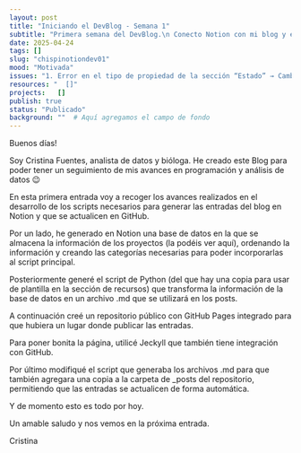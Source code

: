 ```yaml
---
layout: post
title: "Iniciando el DevBlog - Semana 1"
subtitle: "Primera semana del DevBlog.\n Conecto Notion con mi blog y exporto mis posts automáticamente usando Python."
date: 2025-04-24
tags: []
slug: "chispinotiondev01"
mood: "Motivada"
issues: "1. Error en el tipo de propiedad de la sección “Estado” → Cambiar en el script la propiedad buscada \n 2. El contenido no se escribía en el archivo .md → Modificar script para que lea el texto del apartado, comentar la sección del script en el que se genera el contenido de forma dinámica \n"
resources: "  []"
projects:   []
publish: true
status: "Publicado"
background: ""  # Aquí agregamos el campo de fondo
---
```


Buenos días!

Soy Cristina Fuentes, analista de datos y bióloga. He creado este Blog para poder tener un seguimiento de mis avances en programación y análisis de datos 😉 

En esta primera entrada voy a recoger los avances realizados en el desarrollo de los scripts necesarios para generar las entradas del blog en Notion y que se actualicen en GitHub. 

Por un lado, he generado en Notion una base de datos en la que se almacena la información de los proyectos (la podéis ver aquí), ordenando la información y creando las categorías necesarias para poder incorporarlas al script principal. 

Posteriormente generé el script de Python (del que hay una copia para usar de plantilla en la sección de recursos) que transforma la información de la base de datos en un archivo .md que se utilizará en los posts. 

A continuación creé un repositorio público con GitHub Pages integrado para que hubiera un lugar donde publicar las entradas. 

Para poner bonita la página, utilicé Jeckyll que también tiene integración con GitHub. 

Por último modifiqué el script que generaba los archivos .md para que también agregara una copia a la carpeta de _posts del repositorio, permitiendo que las entradas se actualicen de forma automática. 

Y de momento esto es todo por hoy. 

Un amable saludo y nos vemos en la próxima entrada. 

Cristina
